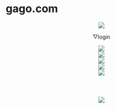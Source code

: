 # gago.com
<!DOCTYPE html>
<html lang="ja">
<head>
	<meta charset="UTF-8">
	<tile></tile>
	<link rel="stylesheet" type="text/css" href="style.css">
</head>
<body>
  <header class="allheader">
   <div class="p1">
    <img src="file:///C:/Users/%E8%8C%9C/Documents/2016%E7%A7%8B/webcamp/%E3%82%B9%E3%83%A9%E3%82%A4%E3%82%B9/images/images/%E8%8F%AF_03.png">
    </div>
    <div class="pp">
    <p>▽login</p></div>
   <div class="p2">
    <img src="file:///C:/Users/%E8%8C%9C/Documents/2016%E7%A7%8B/webcamp/%E3%82%B9%E3%83%A9%E3%82%A4%E3%82%B9/images/images/%E8%8F%AF_14.png"></div>
   <div class="p3">
    <img src="file:///C:/Users/%E8%8C%9C/Documents/2016%E7%A7%8B/webcamp/%E3%82%B9%E3%83%A9%E3%82%A4%E3%82%B9/images/images/%E8%8F%AF_07.png"></div>
   <div class="p4">
    <img src="file:///C:/Users/%E8%8C%9C/Documents/2016%E7%A7%8B/webcamp/%E3%82%B9%E3%83%A9%E3%82%A4%E3%82%B9/images/images/%E8%8F%AF_09.png"></div>
   <div class="p5">
    <img src="file:///C:/Users/%E8%8C%9C/Documents/2016%E7%A7%8B/webcamp/%E3%82%B9%E3%83%A9%E3%82%A4%E3%82%B9/images/images/%E8%8F%AF_11.png"></div>
   <div class="p6">
    <img src="file:///C:/Users/%E8%8C%9C/Documents/2016%E7%A7%8B/webcamp/%E3%82%B9%E3%83%A9%E3%82%A4%E3%82%B9/images/images/%E8%8F%AF_17.png"></div>
    </header>
    <center>
    <div class="taiwan">
     <img src="file:///C:/Users/%E8%8C%9C/Documents/2016%E7%A7%8B/webcamp/%E3%82%B9%E3%83%A9%E3%82%A4%E3%82%B9/images/images/%E8%8F%AF_25.png"></div></center>
     <script src="https://ajax.googleapis.com/ajax/libs/jquery/1.12.4/jquery.min.js"></script>

</body>
</html>
